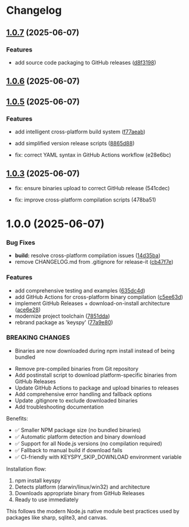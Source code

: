 # Changelog

## [1.0.7](https://github.com/teomyth/keyspy/compare/v1.0.6...v1.0.7) (2025-06-07)


### Features

* add source code packaging to GitHub releases ([d8f3198](https://github.com/teomyth/keyspy/commit/d8f31985bc838450843244c82f9244ac9ac94d5a))

## [1.0.6](https://github.com/teomyth/keyspy/compare/v1.0.5...v1.0.6) (2025-06-07)

## [1.0.5](https://github.com/teomyth/keyspy/compare/v1.0.4...v1.0.5) (2025-06-07)


### Features

* add intelligent cross-platform build system ([f77aeab](https://github.com/teomyth/keyspy/commit/f77aeabed447fec75f5b6b768a83470646e9afb0))
* add simplified version release scripts ([8865d88](https://github.com/teomyth/keyspy/commit/8865d884e392fc2829492806fce7d541db79d919))

* fix: correct YAML syntax in GitHub Actions workflow (e28e6bc)

## [1.0.3](https://github.com/teomyth/keyspy/compare/v1.0.2...v1.0.3) (2025-06-07)

* fix: ensure binaries upload to correct GitHub release (541cdec)

* fix: improve cross-platform compilation scripts (478ba51)

# 1.0.0 (2025-06-07)


### Bug Fixes

* **build:** resolve cross-platform compilation issues ([14d35ba](https://github.com/teomyth/keyspy/commit/14d35ba5fd33a1f39ea2fe0b1b01f5b3761bdac3))
* remove CHANGELOG.md from .gitignore for release-it ([cb47f7e](https://github.com/teomyth/keyspy/commit/cb47f7e3055c48f0004713ad530f91329fcf8c07))


### Features

* add comprehensive testing and examples ([635dc4d](https://github.com/teomyth/keyspy/commit/635dc4d4a3563f28e210da827141b1d285b6b107))
* add GitHub Actions for cross-platform binary compilation ([c5ee63d](https://github.com/teomyth/keyspy/commit/c5ee63dafce330823a7de55170bcdaeedb0b6a84))
* implement GitHub Releases + download-on-install architecture ([ace6e28](https://github.com/teomyth/keyspy/commit/ace6e287a83421d4e2a68d8041b950f24ceb41fd))
* modernize project toolchain ([7851dda](https://github.com/teomyth/keyspy/commit/7851dda9d83646b6c78f4a625cc4d4129fb3e1af))
* rebrand package as 'keyspy' ([77a9e80](https://github.com/teomyth/keyspy/commit/77a9e80d53f0382965d72900b1d49472bacb50bf))


### BREAKING CHANGES

* Binaries are now downloaded during npm install instead of being bundled

- Remove pre-compiled binaries from Git repository
- Add postinstall script to download platform-specific binaries from GitHub Releases
- Update GitHub Actions to package and upload binaries to releases
- Add comprehensive error handling and fallback options
- Update .gitignore to exclude downloaded binaries
- Add troubleshooting documentation

Benefits:
- ✅ Smaller NPM package size (no bundled binaries)
- ✅ Automatic platform detection and binary download
- ✅ Support for all Node.js versions (no compilation required)
- ✅ Fallback to manual build if download fails
- ✅ CI-friendly with KEYSPY_SKIP_DOWNLOAD environment variable

Installation flow:
1. npm install keyspy
2. Detects platform (darwin/linux/win32) and architecture
3. Downloads appropriate binary from GitHub Releases
4. Ready to use immediately

This follows the modern Node.js native module best practices used by
packages like sharp, sqlite3, and canvas.
